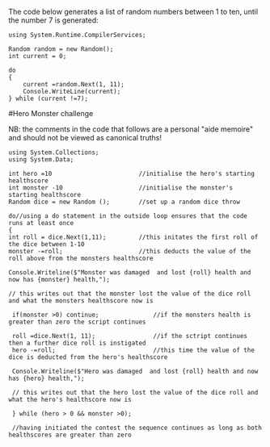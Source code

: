 
The code below generates a list of random numbers between 1 to ten, until the number 7 is generated:

    using System.Runtime.CompilerServices;

    Random random = new Random();
    int current = 0;

    do
    {
        current =random.Next(1, 11);
        Console.WriteLine(current);
    } while (current !=7);

#Hero Monster challenge

NB: the comments in the code that follows are a personal "aide memoire" and should not be viewed as canonical truths!

    using System.Collections;
    using System.Data;

    int hero =10                        //initialise the hero's starting healthscore
    int monster -10                     //initialise the monster's starting healthscore
    Random dice = new Random ();        //set up a random dice throw

    do//using a do statement in the outside loop ensures that the code runs at least once
    {
    int roll = dice.Next(1,11);         //this initates the first roll of the dice between 1-10
    monster -=roll;                     //this deducts the value of the roll above from the monsters healthscore

    Console.Writeline($"Monster was damaged  and lost {roll} health and now has {monster} health,");

    // this writes out that the monster lost the value of the dice roll and what the monsters healthscore now is

     if(monster >0) continue;               //if the monsters health is greater than zero the script continues

     roll =dice.Next(1, 11);                //if the sctript continues then a further dice roll is instigated
     hero -=roll;                           //this time the value of the dice is deducted from the hero's healthscore
     
     Console.Writeline($"Hero was damaged  and lost {roll} health and now has {hero} health,");

     // this writes out that the hero lost the value of the dice roll and what the hero's healthscore now is
     
     } while (hero > 0 && monster >0);     
     
     //having initiated the contest the sequence continues as long as both healthscores are greater than zero
 
